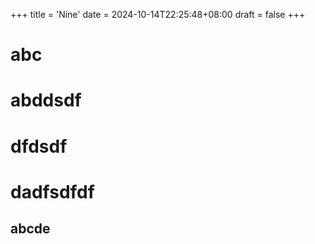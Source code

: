 +++
title = 'Nine'
date = 2024-10-14T22:25:48+08:00
draft = false
+++

# abc
# abddsdf
# dfdsdf
# dadfsdfdf
## abcde
